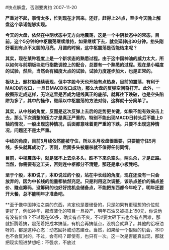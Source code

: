 #快点解盘，否则要爽约
2007-11-20

**严重对不起，事情太多，忙到现在才回来。还好，赶得上24点，至少今天晚上解盘这个承诺能够实现。**
 
**今天的大盘，依然在中阴状态中无方向地震荡，这是一个中阴状态中的常态，目前，这个5分钟的中枢震荡继续维持，如果继续下去，就会延伸出30分钟。抬头刚好看到有点不太圆的月亮，月圆的时候，这中枢震荡是否能结束呢？**
 
**其实，现在某种程度上是一个新状态的熟悉过程。由于这中国神油的威力太大，所以如何与前期板块进行指数调控上的配合，总要有一个熟悉的过程。现在是小幅度的试验，然后，当然会有幅度大点的试验，试验力度逐步加大，也是正常的。**
 
**板块上，题材股继续表现，但中字股今天也开始有点热身，目前的震荡，有利于MACD的收口，一旦日MACD收口成功，那么大盘的反弹空间将打开。此外，一般图形走成这样，无论这里是否成为短线真正的底部，就算往下跌破，也是空头陷阱为多了，其中的操作，继续以中枢震荡的方法对待，这样就十分简单了。**
 
**其实，从中线的角度，反而是这次反弹上去后的走势更关键，如果不能有效突击上去，那么下次调整的压力才是真正严重的，特别不能出现MACD日转头后不能上0轴的情况，一般出现这种情况，后面都意味着更严重的下跌。只要不出现这种情况，问题还不是太严重。**
 
**中线的角度，目前5月线依然能被守住，所以本月收盘很重要，只要能守住5月线，多头就算成功了，否则，后面多头被屠杀就不值得任何同情。**
 
**目前，中枢震荡中，就是涨不上去杀多头，跌不下来杀空头，两头杀，才是正路。当然，你需要有这工夫，否则连中枢都分不清楚，那还是拿小板凳吧。**
 
**至于个股，本ID说了，本ID说过的个股，站在中长线的角度，现在还没有一只会放弃的，因为中长线的能量都依然充足。只是利用这次调整，该杀点差价的搞点差价、赚点筹码，没筹码的也好好找机会储备点，不能把东西都今年吃了，明年还要开大餐，总不能明年才准备吧。**
 
**至于像中国神油之类的东西，肯定也是要储备的，只是如果有更理想的价位就更好了，例如神华，那煤液化的项目一旦投产，明年石油又被搞上150元，你说他有没有价值？不过现在60多，确实有点不爽，不过要太砸下去也会有点困难，那就折腾着搞，震荡着把成本搞低，有机会再搞低点，没机会就算了。其他的铝呀油呀的，都是这种心态：动态回补或动态建仓。当然，如果给一个狠砸的机会，本ID也不会反对的。不过，会有吗？即使有，也只有一次。这一次是否能真出现，那就把现实照进梦想吧：不强求，不放过